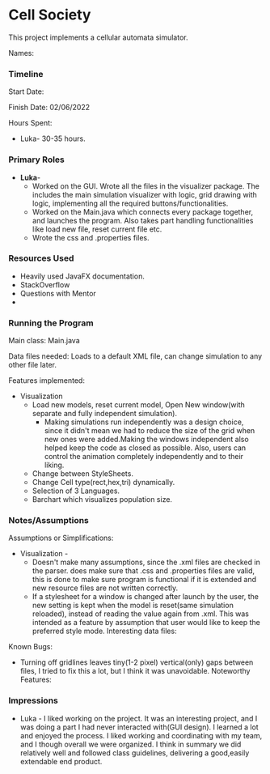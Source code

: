 Cell Society
====

This project implements a cellular automata simulator.

Names:

### Timeline

Start Date:

Finish Date: 02/06/2022

Hours Spent:

* Luka- 30-35 hours.

### Primary Roles

* **Luka**-
    * Worked on the GUI. Wrote all the files in the visualizer package. The includes the main
      simulation visualizer with logic, grid drawing with logic, implementing all the required
      buttons/functionalities.
    * Worked on the Main.java which connects every package together, and launches the program. Also
      takes part handling functionalities like load new file, reset current file etc.
    * Wrote the css and .properties files.

### Resources Used

* Heavily used JavaFX documentation.
* StackOverflow
* Questions with Mentor
*

### Running the Program

Main class: Main.java

Data files needed: Loads to a default XML file, can change simulation to any other file later.

Features implemented:

* Visualization
    * Load new models, reset current model, Open New window(with separate and fully independent
      simulation).
        * Making simulations run independently was a design choice, since it didn't mean we had to
          reduce the size of the grid when new ones were added.Making the windows independent also
          helped keep the code as closed as possible. Also, users can control the animation
          completely independently and to their liking.
    * Change between StyleSheets.
    * Change Cell type(rect,hex,tri) dynamically.
    * Selection of 3 Languages.
    * Barchart which visualizes population size.

### Notes/Assumptions

Assumptions or Simplifications:

* Visualization -
    * Doesn't make many assumptions, since the .xml files are checked in the parser. does make sure
      that .css and .properties files are valid, this is done to make sure program is functional if
      it is extended and new resource files are not written correctly.
    * If a stylesheet for a window is changed after launch by the user, the new setting is kept when
      the model is reset(same simulation reloaded), instead of reading the value again from .xml.
      This was intended as a feature by assumption that user would like to keep the preferred style
      mode. Interesting data files:

Known Bugs:

* Turning off gridlines leaves tiny(1-2 pixel) vertical(only) gaps between files, I tried to fix
  this a lot, but I think it was unavoidable. Noteworthy Features:

### Impressions

* Luka - I liked working on the project. It was an interesting project, and I was doing a part I had
  never interacted with(GUI design). I learned a lot and enjoyed the process. I liked working and
  coordinating with my team, and I though overall we were organized. I think in summary we did
  relatively well and followed class guidelines, delivering a good,easily extendable end product.